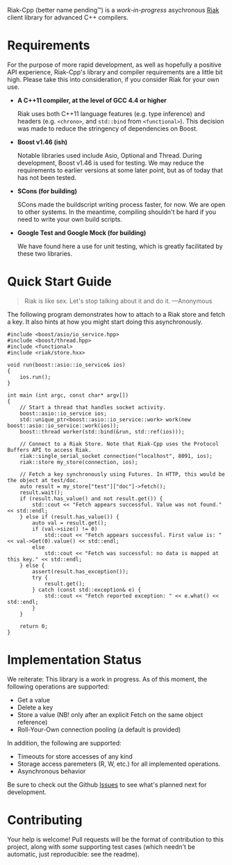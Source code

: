 Riak-Cpp (better name pending™) is a _work-in-progress_ asychronous [Riak](http://basho.com/products/riak-overview/) client library for advanced C++ compilers.

Requirements
============

For the purpose of more rapid development, as well as hopefully a positive API experience, Riak-Cpp's library and compiler requirements are a little bit high. Please take this into consideration, if you consider Riak for your own use.

 * **A C++11 compiler, at the level of GCC 4.4 or higher**
 
    Riak uses both C++11 language features (e.g. type inference) and headers (e.g. `<chrono>`, and `std::bind` from `<functional>`). This decision was made to reduce the stringency of dependencies on Boost.
 
 * **Boost v1.46 (ish)**
 
    Notable libraries used include Asio, Optional and Thread. During development, Boost v1.46 is used for testing. We may reduce the requirements to earlier versions at some later point, but as of today that has not been tested.
 
 * **SCons (for building)**
 
    SCons made the buildscript writing process faster, for now. We are open to other systems. In the meantime, compiling shouldn't be hard if you need to write your own build scripts.

 * **Google Test and Google Mock (for building)**
 
    We have found here a use for unit testing, which is greatly facilitated by these two libraries.

Quick Start Guide
=================

> Riak is like sex. Let's stop talking about it and do it. —Anonymous

The following program demonstrates how to attach to a Riak store and fetch a key. It also hints at how you might start doing this asynchronously.

    #include <boost/asio/io_service.hpp>
    #include <boost/thread.hpp>
    #include <functional>
    #include <riak/store.hxx>
    
    void run(boost::asio::io_service& ios)
    {
        ios.run();
    }
    
    int main (int argc, const char* argv[])
    {
        // Start a thread that handles socket activity.
        boost::asio::io_service ios;
        std::unique_ptr<boost::asio::io_service::work> work(new boost::asio::io_service::work(ios));
        boost::thread worker(std::bind(&run, std::ref(ios)));
    
        // Connect to a Riak Store. Note that Riak-Cpp uses the Protocol Buffers API to access Riak.
        riak::single_serial_socket connection("localhost", 8091, ios);
        riak::store my_store(connection, ios);
        
        // Fetch a key synchronously using Futures. In HTTP, this would be the object at test/doc.
        auto result = my_store["test"]["doc"]->fetch();
        result.wait();
        if (result.has_value() and not result.get()) {
            std::cout << "Fetch appears successful. Value was not found." << std::endl;
        } else if (result.has_value()) {
            auto val = result.get();
            if (val->size() != 0)
                std::cout << "Fetch appears successful. First value is: " << val->Get(0).value() << std::endl;
            else
                std::cout << "Fetch was successful: no data is mapped at this key." << std::endl;
        } else {
            assert(result.has_exception());
            try {
                result.get();
            } catch (const std::exception& e) {
                std::cout << "Fetch reported exception: " << e.what() << std::endl;
            }
        }
        
        return 0;
    }

Implementation Status
=====================

We reiterate: This library is a work in progress. As of this moment, the following operations are supported:
 
 * Get a value
 * Delete a key
 * Store a value (NB! only after an explicit Fetch on the same object reference)
 * Roll-Your-Own connection pooling (a default is provided)
 
In addition, the following are supported:

 * Timeouts for store accesses of any kind
 * Storage access paremeters (R, W, etc.) for all implemented operations.
 * Asynchronous behavior

Be sure to check out the Github [Issues](http://github.com/ajtack/riak-cpp/issues) to see what's planned next for development.

Contributing
============

Your help is welcome! Pull requests will be the format of contribution to this project, along with _some_ supporting test cases (which needn't be automatic, just reproducible: see the readme).

